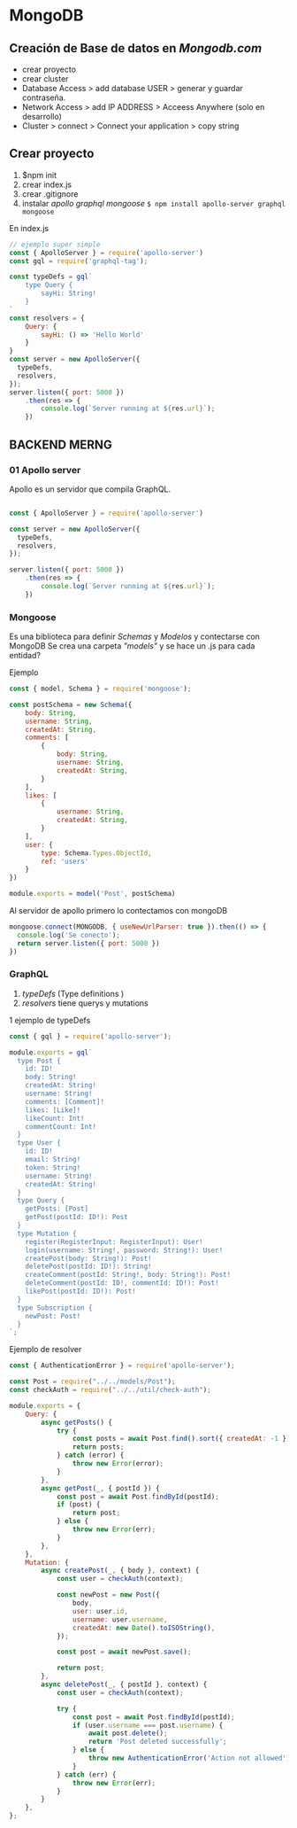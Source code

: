 
# MongoDB

## Creación de Base de datos en *Mongodb.com*

* crear proyecto
* crear cluster
* Database Access > add database USER > generar y guardar contraseña.
* Network Access > add IP ADDRESS > Acceess Anywhere (solo en desarrollo)
* Cluster > connect > Connect your application > copy string


## Crear proyecto

1. $npm init 
2. crear index.js
3. crear .gitignore
4. instalar  *apollo graphql mongoose*  `$ npm install apollo-server graphql mongoose`

En index.js
```javascript
// ejemplo super simple
const { ApolloServer } = require('apollo-server')
const gql = require('graphql-tag');

const typeDefs = gql`
	type Query {
		sayHi: String!
	}
`
const resolvers = {
	Query: {
		sayHi: () => 'Hello World'
	}
}
const server = new ApolloServer({
  typeDefs,
  resolvers,
});
server.listen({ port: 5000 })
	.then(res => { 
		console.log(`Server running at ${res.url}`);
	})

```

## BACKEND MERNG


### 01 Apollo server 
Apollo es un servidor que compila GraphQL. 
```javascript

const { ApolloServer } = require('apollo-server')

const server = new ApolloServer({
  typeDefs,
  resolvers,
});

server.listen({ port: 5000 })
	.then(res => { 
		console.log(`Server running at ${res.url}`);
	})
```
### Mongoose

Es una biblioteca para definir *Schemas* y *Modelos* y contectarse con MongoDB
Se crea una carpeta *"models"* y se hace un .js para cada entidad?

Ejemplo 
```javascript
const { model, Schema } = require('mongoose');

const postSchema = new Schema({
    body: String,
    username: String,
    createdAt: String,
    comments: [
        {
            body: String,
            username: String,
            createdAt: String,
        }
    ],
    likes: [
        {
            username: String,
            createdAt: String,
        }
    ],
    user: {
        type: Schema.Types.ObjectId,
        ref: 'users'
    }
})

module.exports = model('Post', postSchema)
```
Al servidor de apollo primero lo contectamos con mongoDB
```javascript
mongoose.connect(MONGODB, { useNewUrlParser: true }).then(() => {
  console.log('Se conecto');
  return server.listen({ port: 5000 })
})
```




### GraphQL

1. *typeDefs* (Type definitions )
2. *resolvers* tiene querys y mutations


1 ejemplo de typeDefs
```javascript
const { gql } = require('apollo-server');

module.exports = gql`
  type Post {
    id: ID!
    body: String!
    createdAt: String!
    username: String!
    comments: [Comment]!
    likes: [Like]!
    likeCount: Int!
    commentCount: Int!
  }
  type User {
    id: ID!
    email: String!
    token: String!
    username: String!
    createdAt: String!
  }
  type Query {
    getPosts: [Post]
    getPost(postId: ID!): Post
  }
  type Mutation {
    register(RegisterInput: RegisterInput): User!
    login(username: String!, password: String!): User!
    createPost(body: String!): Post!
    deletePost(postId: ID!): String!
    createComment(postId: String!, body: String!): Post!
    deleteComment(postId: ID!, commentId: ID!): Post!
    likePost(postId: ID!): Post!
  }
  type Subscription {
    newPost: Post!
  }
`;

```

Ejemplo de resolver
```javascript
const { AuthenticationError } = require('apollo-server');

const Post = require("../../models/Post");
const checkAuth = require("../../util/check-auth");

module.exports = {
    Query: {
        async getPosts() {
            try {
                const posts = await Post.find().sort({ createdAt: -1 });
                return posts;
            } catch (error) {
                throw new Error(error);
            }
        },
        async getPost(_, { postId }) {
            const post = await Post.findById(postId);
            if (post) {
                return post;
            } else {
                throw new Error(err);
            }
        },
    },
    Mutation: {
        async createPost(_, { body }, context) {
            const user = checkAuth(context);

            const newPost = new Post({
                body,
                user: user.id,
                username: user.username,
                createdAt: new Date().toISOString(),
            });

            const post = await newPost.save();

            return post;
        },
        async deletePost(_, { postId }, context) {
            const user = checkAuth(context);

            try {
                const post = await Post.findById(postId);
                if (user.username === post.username) {
                    await post.delete();
                    return 'Post deleted successfully';
                } else {
                    throw new AuthenticationError('Action not allowed');
                }
            } catch (err) {
                throw new Error(err);
            }
        }
    },
};

```